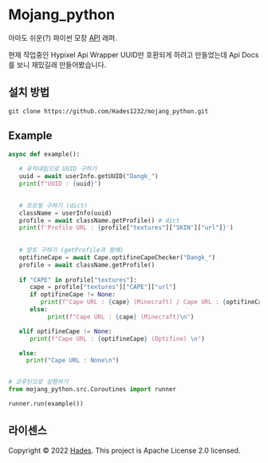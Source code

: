 # Mojang_python
아마도 쉬운(?) 파이썬 모장 [API](https://mojang-api-docs.netlify.app/index.html) 래퍼.</br>

현재 작업중인 Hypixel Api Wrapper UUID만 호환되게 하려고 만들었는데 Api Docs를 보니 재밌길래 만들어봤습니다. 




## 설치 방법

```
git clone https://github.com/Hades1232/mojang_python.git 
```


## Example


```py
async def example():
   
   # 유저네임으로 UUID 구하기   
   uuid = await userInfo.getUUID("Dangk_")
   print(f"UUID : {uuid}")

   
   # 프로필 구하기 (dict)
   className = userInfo(uuid)
   profile = await className.getProfile() # dict
   print(f'Profile URL : {profile["textures"]["SKIN"]["url"]}')
   
   
   # 망토 구하기 (getProfile과 함께)
   optifineCape = await Cape.optifineCapeChecker("Dangk_")
   profile = await className.getProfile()
   
   if "CAPE" in profile["textures"]:
      cape = profile["textures"]["CAPE"]["url"]
      if optifineCape != None:
         print(f"Cape URL : {cape} (Minecraft) / Cape URL : {optifineCape} (Optifine)\n")
      else:
           print(f"Cape URL : {cape} (Minecraft)\n")

   elif optifineCape != None:
      print(f"Cape URL : {optifineCape} (Optifine) \n")

   else:
     print("Cape URL : None\n")


# 코루틴으로 실행하기
from mojang_python.src.Coroutines import runner

runner.run(example())


```


    
## 라이센스

Copyright © 2022 [Hades](https://github.com/Hades1232).
This project is Apache License 2.0 licensed.
